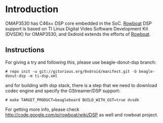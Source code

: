 # Introduction #

OMAP3530 has C46x+ DSP core embedded in the SoC.  [Rowboat](http://code.google.com/p/rowboat/)  DSP support is based on
TI Linux Digital Video Software Development Kit (DVSDK) for OMAP3530, and 0xdroid extends the efforts of [Rowboat](http://code.google.com/p/rowboat/).

## Instructions ##

For giving a try and following this, please use beagle-donut-dsp branch:
```
# repo init -u git://gitorious.org/0xdroid/manifest.git -b beagle-donut-dsp -m ti-dsp.xml
```

and for building with dsp stack, there is a step that we need to download codec engine and specify the GStreamer/DSP support:
```
# make TARGET_PRODUCT=beagleboard BUILD_WITH_GST=true dvsdk
```

For getting more info, please check http://code.google.com/p/rowboat/wiki/DSP as well and rowboat project.